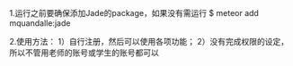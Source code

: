 1.运行之前要确保添加Jade的package，如果没有需运行 $ meteor add mquandalle:jade

2.使用方法：
	1）自行注册，然后可以使用各项功能；
	2）没有完成权限的设定，所以不管用老师的账号或学生的账号都可以
